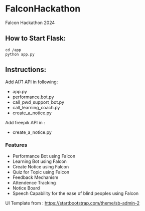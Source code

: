 # FalconHackathon
Falcon Hackathon 2024

## How to Start Flask: 

```
cd /app
python app.py
```

## Instructions: 
Add AI71 API in following:
- app.py
- performance.bot.py
- call_pwd_support_bot.py
- call_learning_coach.py
- create_a_notice.py

Add freepik API in : 
- create_a_notice.py

### Features
- Performance Bot using Falcon
- Learning Bot using Falcon
- Create Notice using Falcon
- Quiz for Topic using Falcon
- Feedback Mechanism
- Attendence Tracking
- Notice Board
- Speech Capability for the ease of blind peoples using Falcon

UI Template from : https://startbootstrap.com/theme/sb-admin-2